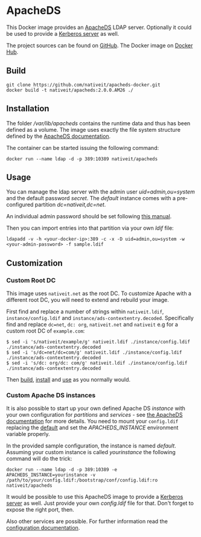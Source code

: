 # ApacheDS

This Docker image provides an [ApacheDS](https://directory.apache.org/apacheds/) LDAP server. Optionally it could be used to provide a [Kerberos server](https://directory.apache.org/apacheds/advanced-ug/2.1-config-description.html#kerberos-server) as well.

The project sources can be found on [GitHub](https://github.com/nativeit/apacheds-docker). The Docker image on [Docker Hub](https://registry.hub.docker.com/u/nativeit/apacheds/).


## Build

    git clone https://github.com/nativeit/apacheds-docker.git
    docker build -t nativeit/apacheds:2.0.0.AM26 ./


## Installation

The folder */var/lib/apacheds* contains the runtime data and thus has been defined as a volume. The image uses exactly the file system structure defined by the [ApacheDS documentation](https://directory.apache.org/apacheds/advanced-ug/2.2.1-debian-instance-layout.html).

The container can be started issuing the following command:

    docker run --name ldap -d -p 389:10389 nativeit/apacheds


## Usage

You can manage the ldap server with the admin user *uid=admin,ou=system* and the default password *secret*. The *default* instance comes with a pre-configured partition *dc=nativeit,dc=net*.

An individual admin password should be set following [this manual](https://directory.apache.org/apacheds/basic-ug/1.4.2-changing-admin-password.html).

Then you can import entries into that partition via your own *ldif* file:

    ldapadd -v -h <your-docker-ip>:389 -c -x -D uid=admin,ou=system -w <your-admin-password> -f sample.ldif


## Customization

### Custom Root DC

This image uses `nativeit.net` as the root DC. To customize Apache with a different root DC, you will need
to extend and rebuild your image.

First find and replace a number of strings within `nativeit.ldif`, `instance/config.ldif` and `instance/ads-contextentry.decoded`.
Specifically find and replace `dc=net`, `dc: org`, `nativeit.net` and `nativeit` e.g for a custom root DC of `example.com`:

```shell
$ sed -i 's/nativeit/example/g' nativeit.ldif ./instance/config.ldif ./instance/ads-contextentry.decoded
$ sed -i 's/dc=net/dc=com/g' nativeit.ldif ./instance/config.ldif ./instance/ads-contextentry.decoded
$ sed -i 's/dc: org/dc: com/g' nativeit.ldif ./instance/config.ldif ./instance/ads-contextentry.decoded
```

Then [build](##-Build), [install](##-Installation) and [use](##-Usage) as you normally would.

### Custom Apache DS instances

It is also possible to start up your own defined Apache DS *instance* with your own configuration for *partitions* and *services* - see
[the ApacheDS documentation](https://directory.apache.org/apacheds/advanced-ug/2.1-config-description.html) for more details.
You need to mount your `config.ldif` replacing the [default](https://github.com/nativeit/apacheds-docker/blob/master/instance/config.ldif)
and set the *APACHEDS_INSTANCE* environment variable properly.

In the provided sample configuration, the instance is named *default*. Assuming your custom instance is called *yourinstance* the following command will do the trick:

    docker run --name ldap -d -p 389:10389 -e APACHEDS_INSTANCE=yourinstance -v /path/to/your/config.ldif:/bootstrap/conf/config.ldif:ro nativeit/apacheds


It would be possible to use this ApacheDS image to provide a [Kerberos server](https://directory.apache.org/apacheds/advanced-ug/2.1-config-description.html#kerberos-server) as well. Just provide your own *config.ldif* file for that. Don't forget to expose the right port, then.

Also other services are possible. For further information read the [configuration documentation](https://directory.apache.org/apacheds/advanced-ug/2.1-config-description.html).

